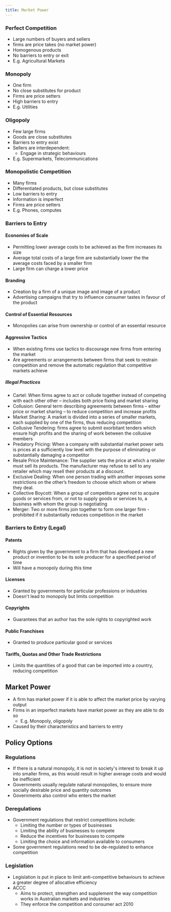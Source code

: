 ```yaml
---
title: Market Power
---
```


### Perfect Competition
- Large numbers of buyers and sellers
- firms are price takes (no market power)
- Homogenous products
- No barriers to entry or exit
- E.g. Agricultural Markets

### Monopoly
- One firm
- No close substitutes for product
- Firms are price setters
- High barriers to entry
- E.g. Utilities

### Oligopoly
- Few large firms
- Goods are close substitutes
- Barriers to entry exist
- Sellers are interdependent:
	- Engage in strategic behaviours
- E.g. Supermarkets, Telecommunications

### Monopolistic Competition
- Many firms
- Differentiated products, but close substitutes
- Low barriers to entry
- Information is imperfect
- Firms are price setters
- E.g. Phones, computes


### Barriers to Entry
#### Economies of Scale
- Permitting lower average costs to be achieved as the firm increases its size
- Average total costs of a large firm are substantially lower the the average costs faced by a smaller firm
- Large firm can charge a lower price

#### Branding
- Creation by a firm of a unique image and image of a product
- Advertising campaigns that try to influence consumer tastes in favour of the product

#### Control of Essential Resources
- Monopolies can arise from ownership or control of an essential resource

#### Aggressive Tactics
- When existing firms use tactics to discourage new firms from entering the market
- Are agreements or arrangements between firms that seek to restrain competition and remove the automatic regulation that competitive markets achieve

##### Illegal Practices
- Cartel: When firms agree to act or collude together instead of competing with each other other – includes both price fixing and market sharing
- Collusion: General term describing agreements between firms – either price or market sharing – to reduce competition and increase profits
- Market Sharing: A market is divided into a series of smaller markets, each supplied by one of the firms, thus reducing competition
- Collusive Tendering: firms agree to submit exorbitant tenders which ensure high profits and the sharing of work between the collusive members
- Predatory Pricing: When a company with substantial market power sets is prices at a sufficiently low level with the purpose of eliminating or substantially damaging a competitor
- Resale Price Maintenance: The supplier sets the price at which a retailer must sell its products. The manufacturer may refuse to sell to any retailer which may resell their products at a discount.
- Exclusive Dealing: When one person trading with another imposes some restrictions on the other’s freedom to choose which whom or where they deal.
- Collective Boycott: When a group of competitors agree not to acquire goods or services from, or not to supply goods or services to, a business with whom the group is negotiating
- Merger: Two or more firms join together to form one larger firm - prohibited if it substantially reduces competition in the market
  
  
### Barriers to Entry (Legal)
#### Patents
- Rights given by the government to a firm that has developed a new product or invention to be its sole producer for a specified period of time
- Will have a monopoly during this time

#### Licenses
- Granted by governments for particular professions or industries
- Doesn't lead to monopoly but limits competition

#### Copyrights
- Guarantees that an author has the sole rights to copyrighted work

#### Public Franchises
- Granted to produce particular good or services

#### Tariffs, Quotas and Other Trade Restrictions
- Limits the quantities of a good that can be imported into a country, reducing competition

## Market Power
- A firm has market power if it is able to affect the market price by varying output
- Firms in an imperfect markets have market power as they are able to do so
	- E.g. Monopoly, oligopoly
- Caused by their characteristics and barriers to entry


## Policy Options
### Regulations
- If there is a natural monopoly, it is not in society's interest to break it up into smaller firms, as this would result in higher average costs and would be inefficient
- Governments usually regulate natural monopolies, to ensure more socially desirable price and quantity outcomes
- Governments also control who enters the market

### Deregulations
- Government regulations that restrict competitions include:
	- Limiting the number or types of businesses
	- Limiting the ability of businesses to compete
	- Reduce the incentives for businesses to compete
	- Limiting the choice and information available to consumers
- Some government regulations need to be de-regulated to enhance competition

### Legislation
- Legislation is put in place to limit anti-competitive behaviours to achieve a greater degree of allocative efficiency
- ACCC
	- Aims to protect, strengthen and supplement the way competition works in Australian markets and industries
	- They enforce the competition and consumer act 2010












